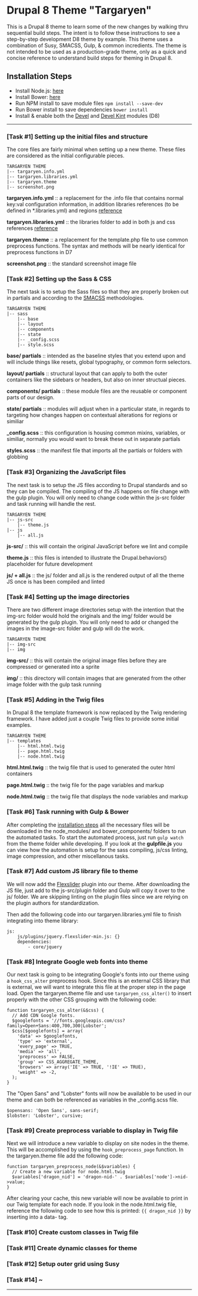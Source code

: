 # Drupal 8 Theme "Targaryen"
This is a Drupal 8 theme to learn some of the new changes by walking thru sequential build steps. The intent is to follow these instructions to see a step-by-step development D8 theme by example. This theme uses a combination of Susy, SMACSS, Gulp, & common incredients. The theme is not intended to be used as a production-grade theme, only as a quick and concise reference to understand build steps for theming in Drupal 8.

## Installation Steps 
  
* Install Node.js: [here](https://nodejs.org/) 
* Install Bower: [here](http://bower.io/)
* Run NPM install to save module files ```npm install --save-dev```
* Run Bower install to save dependencies ```bower install```
* Install & enable both the [Devel](https://www.drupal.org/project/devel) and [Devel Kint](https://www.drupal.org/project/devel) modules (D8)


- - - - - - - - - - - - - - - - - -  

### [Task #1] Setting up the initial files and structure

The core files are fairly minimal when setting up a new theme. These files are considered as the initial configurable pieces.   

```
TARGARYEN THEME
|-- targaryen.info.yml
|-- targaryen.libraries.yml 
|-- targaryen.theme
|-- screenshot.png 
```

**targaryen.info.yml** :: a replacement for the .info file that contains normal key:val configuration information, in addition libraries references (to be defined in *.libraries.yml) and regions [reference](https://www.drupal.org/node/2349827)

**targaryen.libraries.yml** :: the libraries folder to add in both js and css references [reference](https://www.drupal.org/theme-guide/8/assets)
 
**targaryen.theme** :: a replacement for the template.php file to use common preprocess functions. The syntax and methods will be nearly identical for preprocess functions in D7 

**screenshot.png** :: the standard screenshot image file


### [Task #2] Setting up the Sass & CSS

The next task is to setup the Sass files so that they are properly broken out in partials and according to the [SMACSS](https://smacss.com/) methodologies. 

```
TARGARYEN THEME
|-- sass
  	|-- base
	|-- layout
	|-- components
	|-- state
  	|-- _config.scss
  	|-- style.scss
``` 

**base/ partials** :: intended as the baseline styles that you extend upon and will include things like resets, global typography, or common form selectors. 

**layout/ partials** :: structural layout that can apply to both the outer containers like the sidebars or headers, but also on inner structual pieces. 

**components/ partials** :: these module files are the reusable or component parts of our design. 

**state/ partials** :: modules will adjust when in a particular state, in regards to targeting how changes happen on contextual alterations for regions or similiar  

**_config.scss** :: this configuration is housing common mixins, variables, or similiar, normally you would want to break these out in separate partials

**styles.scss** :: the manifest file that imports all the partials or folders with globbing 


### [Task #3] Organizing the JavaScript files

The next task is to setup the JS files according to Drupal standards and so they can be compiled. The compiling of the JS happens on file change with the gulp plugin. You will only need to change code within the js-src folder and task running will handle the rest. 

```
TARGARYEN THEME
|-- js-src
  	|-- theme.js
|-- js
  	|-- all.js
``` 

**js-src/** :: this will contain the original JavaScript before we lint and compile 

**theme.js** :: this files is intended to illustrate the Drupal.behaviors() placeholder for future development 

**js/ + all.js** :: the js/ folder and all.js is the rendered output of all the theme JS once is has been compiled and linted 


### [Task #4] Setting up the image directories

There are two different image directories setup with the intention that the img-src folder would hold the originals and the img/ folder would be generated by the gulp plugin. You will only need to add or changed the images in the image-src folder and gulp will do the work. 

```
TARGARYEN THEME
|-- img-src
|-- img
``` 

**img-src/** :: this will contain the original image files before they are compressed or generated into a sprite

**img/** :: this directory will contain images that are generated from the other image folder with the gulp task running 


### [Task #5] Adding in the Twig files

In Drupal 8 the template framework is now replaced by the Twig rendering framework. I have added just a couple Twig files to provide some initial examples. 

```
TARGARYEN THEME
|-- templates
	|-- html.html.twig
	|-- page.html.twig
	|-- node.html.twig
``` 

**html.html.twig** :: the twig file that is used to generated the outer html containers 

**page.html.twig** :: the twig file for the page variables and markup

**node.html.twig** :: the twig file that displays the node variables and markup

### [Task #6] Task running with Gulp & Bower

After completing the [installation steps](#installation-steps) all the necessary files will be downloaded in the node\_modules/ and bower\_components/ folders to run the automated tasks. To start the automated process, just run ```gulp watch``` from the theme folder while developing. If you look at the **gulpfile.js** you can view how the automation is setup for the sass compiling, js/css linting, image compression, and other miscellanous tasks.   


### [Task #7] Add custom JS library file to theme 

We will now add the [Flexslider](http://www.woothemes.com/flexslider/) plugin into our theme. After downloading the JS file, just add to the js-src/plugin folder and Gulp will copy it over to the js/ folder. We are skipping linting on the plugin files since we are relying on the plugin authors for standardization. 

Then add the following code into our targaryen.libraries.yml file to finish integrating into theme library: 

```
js:
	js/plugins/jquery.flexslider-min.js: {}
	dependencies:
		- core/jquery
``` 

### [Task #8] Integrate Google web fonts into theme

Our next task is going to be integrating Google's fonts into our theme using a ```hook_css_alter``` preprocess hook. Since this is an external CSS library that is external, we will want to integrate this file at the proper step in the page load. Open the targaryen.theme file and use ```targaryen_css_alter()``` to insert properly with the other CSS grouping with the following code: 

```
function targaryen_css_alter(&$css) {
  // Add CDN Google fonts.
  $googlefonts = '//fonts.googleapis.com/css?family=Open+Sans:400,700,300|Lobster';
  $css[$googlefonts] = array(
    'data' => $googlefonts,
    'type' => 'external',
    'every_page' => TRUE,
    'media' => 'all',
    'preprocess' => FALSE,
    'group' => CSS_AGGREGATE_THEME,
    'browsers' => array('IE' => TRUE, '!IE' => TRUE),
    'weight' => -2,
  );
}
``` 

The "Open Sans" and "Lobster" fonts will now be available to be used in our theme and can both be referenced as variables in the _config.scss file. 

```
$opensans: 'Open Sans', sans-serif;
$lobster: 'Lobster', cursive;
``` 


### [Task #9] Create preprocess variable to display in Twig file

Next we will introduce a new variable to display on site nodes in the theme. This will be accomplished by using the ```hook_preprocess_page``` function. In the targaryen.theme file add the following code:  

```
function targaryen_preprocess_node(&$variables) {
  // Create a new variable for node.html.twig
  $variables['dragon_nid'] = 'dragon-nid-' . $variables['node']->nid->value;
}
``` 

After clearing your cache, this new variable will now be available to print in our Twig template for each node. If you look in the node.html.twig file, reference the following code to see how this is printed: ```{{ dragon_nid }}``` by inserting into a data- tag. 



### [Task #10] Create custom classes in Twig file


### [Task #11] Create dynamic classes for theme


### [Task #12] Setup outer grid using Susy 


### [Task #14] ~ 



- - - - - - - - - - - - - - - - - -  


<!-- ![alt text](http://media2.popsugar-assets.com/files/2014/07/16/768/n/1922283/e2c7361ce77fc14c_drogonktb08g.xxxlarge/i/Oh-your-kids-rambunctious-Daenerys-Targaryen-tries-tame-dragons.gif  "dragon")  -->







